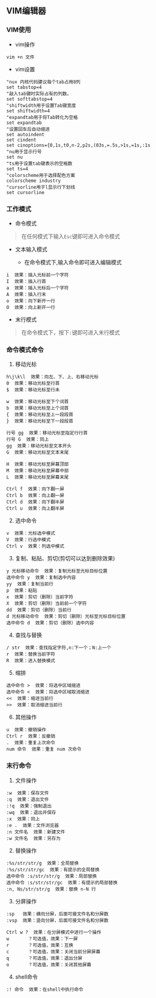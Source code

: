 ## VIM编辑器

### VIM使用

* vim操作

```
vim +n 文件
```

* vim设置

```
"nux 内核代码建议每个tab占用8列
set tabstop=4
"敲入tab键时实际占有的列数。
set softtabstop=4
"shiftwidth用于设置Tab键宽度
set shiftwidth=4
"expandtab用于将Tab转化为空格
set expandtab
"设置回车后自动缩进
set autoindent
set cindent
set cinoptions={0,1s,t0,n-2,p2s,(03s,=.5s,>1s,=1s,:1s
"nu用于显示行号
set nu
"ts用于设置tab键表示的空格数
set ts=4
"colorscheme用于选择配色方案 
colorscheme industry
"cursorline用于l显示行下划线
set cursorline
```

### 工作模式

* 命令模式

> 在任何模式下输入`Esc`键即可进入命令模式

* 文本输入模式

    * 在命令模式下,输入命令即可进入编辑模式

```
i  效果：插入光标前一个字符
I  效果：插入行首
a  效果：插入光标后一个字符
A  效果：插入行末
o  效果：向下新开一行
O  效果：向上新开一行
```

* 末行模式

> 在命令模式下，按下`:`键即可进入末行模式 

### 命令模式命令

1. 移动光标

```
h\j\k\l  效果：向左、下、上、右移动光标
0  效果：移动光标至行首
$  效果：移动光标至行未

w  效果：移动光标至下个词首
b  效果：移动光标至上个词首
{  效果：移动光标至上一段段首
}  效果：移动光标至下一段段首

行号 gg  效果：移动光标至指定行行首
行号 G  效果：同上
gg  效果：移动光标至文本开头
G  效果：移动光标至文本末尾

H  效果：移动光标至屏幕顶部
M  效果：移动光标至屏幕中部
L  效果：移动光标至屏幕末尾

Ctrl f  效果：向下翻一屏
Ctrl b  效果：向上翻一屏
Ctrl d  效果：向下翻半屏
Ctrl u  效果：向上翻半屏
```
2. 选中命令

```
v  效果：光标选中模式
V  效果：行选中模式
Ctrl v  效果：列选中模式
```

3. 复制、粘贴、剪切(剪切可以达到删除效果)

```
y 光标移动命令  效果：复制光标至光标目标位置
选中命令 y  效果：复制选中内容
yy  效果：复制当前行
p  效果：粘贴
x  效果：剪切（删除）当前字符
X  效果：剪切（删除）当前前一个字符
dd  效果：剪切（删除）当前行
d 光标移动命令  效果：剪切（删除）光标至光标目标位置
选中命令 d  效果：剪切（删除）选中内容
```

4. 查找与替换

```
/ str  效果：查找指定字符,n:下一个；N:上一个
r  效果：替换当前字符
R  效果：进入替换模式
```

5. 缩排

```
选中命令 >  效果：将选中区域缩进
选中命令 <  效果：将选中区域取消缩进
<<  效果：缩进当前行
>>  效果：取消缩进当前行
```

6. 其他操作

```
u  效果：撤销操作
Ctrl r  效果：反撤销
.  效果：重复上次命令
num 命令  效果：重复 num 次命令
```

### 末行命令

1. 文件操作

```
:w  效果：保存文件
:q  效果：退出文件
:!q  效果：强制退出
:wq  效果：退出并保存
:x  效果：同上
:e .  效果：文件浏览器
:n 文件名  效果：新建文件
:w 文件名  效果：另存为
```

2. 替换操作

```
:%s/str/str/g  效果：全局替换
:%s/str/str/gc  效果：有提示的全局替换
选中命令 :s/str/str/g  效果：局部替换
选中命令 :s/str/str/gc  效果：有提示的局部替换
:n, Ns/str/str/g  效果：替换 n-N 行
```

3. 分屏操作

```
:sp   效果：横向分屏，后面可接文件名和分屏数
:vsp  效果：竖向分屏，后面可接文件名和分屏数

Ctrl w ?  效果：在分屏模式中进行一个操作
w       ？可选值，效果：下一屏
r       ？可选值，效果：互换
c       ？可选值，效果：关闭当前分屏屏幕
q       ？可选值，效果：退出分屏
o       ？可选值，效果：关闭其他屏幕
```

4. shell命令

```
:! 命令  效果：在shell中执行命令
```

